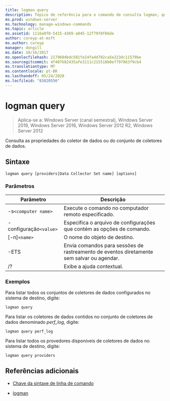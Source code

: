 ```yaml
---
title: logman query
description: Tópico de referência para o comando de consulta logman, que consulta o coletor de dados ou as propriedades do conjunto de coletores de dados.
ms.prod: windows-server
ms.technology: manage-windows-commands
ms.topic: article
ms.assetid: 1116a0f0-5415-4369-a045-12f79f8f66de
author: coreyp-at-msft
ms.author: coreyp
manager: dongill
ms.date: 10/16/2017
ms.openlocfilehash: 2179604bdc581fe24fa4d702ca5e223dc11579be
ms.sourcegitcommit: 4f407b82435afe3111c215510b0ef797863f9cb4
ms.translationtype: MT
ms.contentlocale: pt-BR
ms.lasthandoff: 05/24/2020
ms.locfileid: "83820556"
---
```

# <a name="logman-query"></a>logman query

> Aplica-se a: Windows Server (canal semestral), Windows Server 2019, Windows Server 2016, Windows Server 2012 R2, Windows Server 2012

Consulta as propriedades do coletor de dados ou do conjunto de coletores de dados.

## <a name="syntax"></a>Sintaxe

```
logman query [providers|Data Collector Set name] [options]
```

### <a name="parameters"></a>Parâmetros

| Parâmetro | Descrição |
| --------- | ----------- |
| -s`<computer name>` | Execute o comando no computador remoto especificado. |
| -configuração`<value>` | Especifica o arquivo de configurações que contém as opções de comando. |
| [-n]`<name>` | O nome do objeto de destino. |
| -ETS | Envia comandos para sessões de rastreamento de eventos diretamente sem salvar ou agendar. |
| /? | Exibe a ajuda contextual. |

### <a name="examples"></a>Exemplos

Para listar todos os conjuntos de coletores de dados configurados no sistema de destino, digite:

```
logman query
```

Para listar os coletores de dados contidos no conjunto de coletores de dados denominado *perf_log*, digite:

```
logman query perf_log
```

Para listar todos os provedores disponíveis de coletores de dados no sistema de destino, digite:

```
logman query providers
```

## <a name="additional-references"></a>Referências adicionais

- [Chave da sintaxe de linha de comando](command-line-syntax-key.md)

- [logman](logman.md)
